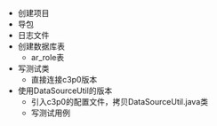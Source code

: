 - 创建项目
- 导包
- 日志文件
- 创建数据库表
  - ar_role表
- 写测试类
  - 直接连接c3p0版本
- 使用DataSourceUtil的版本
  - 引入c3p0的配置文件，拷贝DataSourceUtil.java类
  - 写测试用例